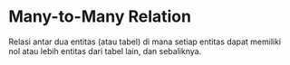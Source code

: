 # Many-to-Many Relation

Relasi antar dua entitas (atau tabel) di mana setiap entitas dapat memiliki nol atau lebih entitas dari tabel lain, dan sebaliknya.




